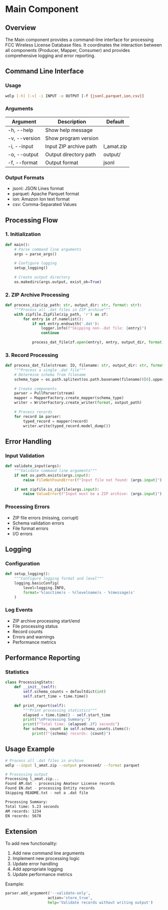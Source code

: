 # Main Component

## Overview

The Main component provides a command-line interface for processing FCC Wireless License Database files. It coordinates the interaction between all components (Producer, Mapper, Consumer) and provides comprehensive logging and error reporting.

## Command Line Interface

### Usage
```bash
wdlp [-h] [-v] -i INPUT -o OUTPUT [-f {jsonl,parquet,ion,csv}]
```

### Arguments
| Argument | Description | Default |
|----------|-------------|---------|
| -h, --help | Show help message | |
| -v, --version | Show program version | |
| -i, --input | Input ZIP archive path | l_amat.zip |
| -o, --output | Output directory path | output/ |
| -f, --format | Output format | jsonl |

### Output Formats
- jsonl: JSON Lines format
- parquet: Apache Parquet format
- ion: Amazon Ion text format
- csv: Comma-Separated Values

## Processing Flow

### 1. Initialization
```python
def main():
    # Parse command line arguments
    args = parse_args()
    
    # Configure logging
    setup_logging()
    
    # Create output directory
    os.makedirs(args.output, exist_ok=True)
```

### 2. ZIP Archive Processing
```python
def process_zip(zip_path: str, output_dir: str, format: str):
    """Process all .dat files in ZIP archive"""
    with zipfile.ZipFile(zip_path, 'r') as zf:
        for entry in zf.namelist():
            if not entry.endswith('.dat'):
                logger.info(f"Skipping non-.dat file: {entry}")
                continue
            
            process_dat_file(zf.open(entry), entry, output_dir, format)
```

### 3. Record Processing
```python
def process_dat_file(stream: IO, filename: str, output_dir: str, format: str):
    """Process a single .dat file"""
    # Determine schema from filename
    schema_type = os.path.splitext(os.path.basename(filename))[0].upper()
    
    # Create components
    parser = PullParser(stream)
    mapper = MapperFactory.create_mapper(schema_type)
    writer = WriterFactory.create_writer(format, output_path)
    
    # Process records
    for record in parser:
        typed_record = mapper(record)
        writer.write(typed_record.model_dump())
```

## Error Handling

### Input Validation
```python
def validate_input(args):
    """Validate command line arguments"""
    if not os.path.exists(args.input):
        raise FileNotFoundError(f"Input file not found: {args.input}")
        
    if not zipfile.is_zipfile(args.input):
        raise ValueError(f"Input must be a ZIP archive: {args.input}")
```

### Processing Errors
- ZIP file errors (missing, corrupt)
- Schema validation errors
- File format errors
- I/O errors

## Logging

### Configuration
```python
def setup_logging():
    """Configure logging format and level"""
    logging.basicConfig(
        level=logging.INFO,
        format='%(asctime)s - %(levelname)s - %(message)s'
    )
```

### Log Events
- ZIP archive processing start/end
- File processing status
- Record counts
- Errors and warnings
- Performance metrics

## Performance Reporting

### Statistics
```python
class ProcessingStats:
    def __init__(self):
        self.schema_counts = defaultdict(int)
        self.start_time = time.time()
    
    def print_report(self):
        """Print processing statistics"""
        elapsed = time.time() - self.start_time
        print("\nProcessing Summary:")
        print(f"Total time: {elapsed:.2f} seconds")
        for schema, count in self.schema_counts.items():
            print(f"{schema} records: {count}")
```

## Usage Example

```bash
# Process all .dat files in archive
wdlp --input l_amat.zip --output processed/ --format parquet

# Processing output
Processing l_amat.zip...
Found AM.dat - processing Amateur License records
Found EN.dat - processing Entity records
Skipping README.txt - not a .dat file

Processing Summary:
Total time: 5.23 seconds
AM records: 1234
EN records: 5678
```

## Extension

To add new functionality:

1. Add new command line arguments
2. Implement new processing logic
3. Update error handling
4. Add appropriate logging
5. Update performance metrics

Example:
```python
parser.add_argument('--validate-only', 
                   action='store_true',
                   help='Validate records without writing output')
```
